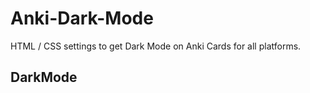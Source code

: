 # Anki-Dark-Mode
HTML / CSS settings to get Dark Mode on Anki Cards for all platforms.

## DarkMode
